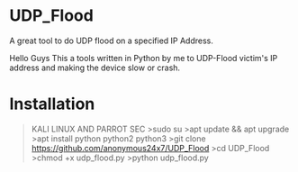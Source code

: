# UDP_Flood
A great tool to do UDP flood on a specified IP Address.


Hello Guys This a tools written in Python by me to UDP-Flood victim's IP address and making the device slow or crash.

# Installation
 >KALI LINUX AND PARROT SEC
    >sudo su
    >apt update && apt upgrade
    >apt install python python2 python3
    >git clone https://github.com/anonymous24x7/UDP_Flood
    >cd UDP_Flood
    >chmod +x udp_flood.py
    >python udp_flood.py
    
